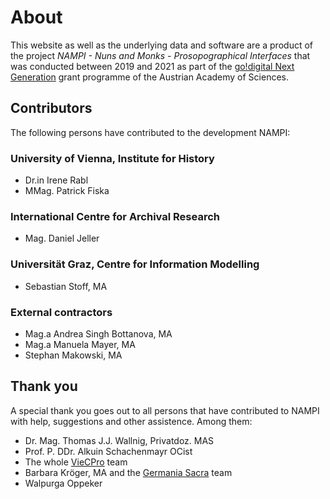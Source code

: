 # About

This website as well as the underlying data and software are a product of the
project _NAMPI - Nuns and Monks - Prosopographical Interfaces_ that was
conducted between 2019 and 2021 as part of the
[go!digital Next Generation](https://www.oeaw.ac.at/foerderungen/godigital/godigital-next-generation-ausgewaehlte-projekte#c84827)
grant programme of the Austrian Academy of Sciences.

## Contributors

The following persons have contributed to the development NAMPI:

### University of Vienna, Institute for History

- Dr.in Irene Rabl
- MMag. Patrick Fiska

### International Centre for Archival Research

- Mag. Daniel Jeller

### Universität Graz, Centre for Information Modelling

- Sebastian Stoff, MA

### External contractors

- Mag.a Andrea Singh Bottanova, MA
- Mag.a Manuela Mayer, MA
- Stephan Makowski, MA

## Thank you

A special thank you goes out to all persons that have contributed to NAMPI with
help, suggestions and other assistence. Among them:

- Dr. Mag. Thomas J.J. Wallnig, Privatdoz. MAS
- Prof. P. DDr. Alkuin Schachenmayr OCist
- The whole [VieCPro](https://viecpro.oeaw.ac.at) team
- Barbara Kröger, MA and the [Germania Sacra](https://ad-goe.de/germania-sacra/)
  team
- Walpurga Oppeker
